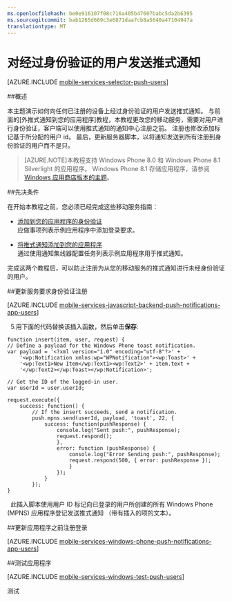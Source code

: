 ```yaml
---
ms.openlocfilehash: be0e916107f08c716a405b47607babc5da2b6395
ms.sourcegitcommit: bab1265d669c3e6871daa7cb8a5640a47104947a
translationtype: MT
---
```

<properties 
    pageTitle="向经过身份验证的 Windows Phone Silverlight 应用程序用户发送推式通知 |Microsoft Azure" 
    description="了解如何从 Azure 移动服务向 Windows Phone Silverlight 应用程序特定的用户发送推式通知。" 
    services="mobile-services,notification-hubs" 
    documentationCenter="windows" 
    authors="ggailey777" 
    manager="dwrede" 
    editor=""/>

<tags 
    ms.service="mobile-services" 
    ms.workload="mobile" 
    ms.tgt_pltfrm="mobile-windows-phone" 
    ms.devlang="dotnet" 
    ms.topic="article" 
    ms.date="07/22/2015" 
    ms.author="glenga"/>

# 对经过身份验证的用户发送推式通知

[AZURE.INCLUDE [mobile-services-selector-push-users](../../includes/mobile-services-selector-push-users.md)]

##概述

本主题演示如何向任何已注册的设备上经过身份验证的用户发送推式通知。 与前面的[外推式通知到您的应用程序]教程，本教程更改您的移动服务，需要对用户进行身份验证，客户端可以使用推式通知的通知中心注册之前。 注册也修改添加标记基于所分配的用户 id。 最后，更新服务器脚本，以将通知发送到所有注册到身份验证的用户而不是只。
 
>[AZURE.NOTE]本教程支持 Windows Phone 8.0 和 Windows Phone 8.1 Silverlight 的应用程序。 Windows Phone 8.1 存储应用程序，请参阅[Windows 应用商店版本的主题](mobile-services-javascript-backend-windows-store-dotnet-push-notifications-app-users.md)。

##先决条件 

在开始本教程之前，您必须已经完成这些移动服务指南︰

+ [添加到您的应用程序的身份验证]<br/>应做事项列表示例应用程序中添加登录要求。

+ [将推式通知添加到您的应用程序]<br/>通过使用通知集线器配置任务列表示例应用程序用于推式通知。 

完成这两个教程后，可以防止注册为从您的移动服务的推式通知进行未经身份验证的用户。

##<a name="register"></a>更新服务要求身份验证注册

[AZURE.INCLUDE [mobile-services-javascript-backend-push-notifications-app-users](../../includes/mobile-services-javascript-backend-push-notifications-app-users.md)] 

&nbsp;&nbsp;5.用下面的代码替换该插入函数，然后单击**保存**:

    function insert(item, user, request) {
    // Define a payload for the Windows Phone toast notification.
    var payload = '<?xml version="1.0" encoding="utf-8"?>' +
        '<wp:Notification xmlns:wp="WPNotification"><wp:Toast>' +
        '<wp:Text1>New Item</wp:Text1><wp:Text2>' + item.text + 
        '</wp:Text2></wp:Toast></wp:Notification>';

    // Get the ID of the logged-in user.
    var userId = user.userId;       

    request.execute({
        success: function() {
            // If the insert succeeds, send a notification.
            push.mpns.send(userId, payload, 'toast', 22, {
                success: function(pushResponse) {
                    console.log("Sent push:", pushResponse);
                    request.respond();
                    },              
                    error: function (pushResponse) {
                        console.log("Error Sending push:", pushResponse);
                        request.respond(500, { error: pushResponse });
                        }
                    });
                }
            });      
    }

&nbsp;&nbsp;此插入脚本使用用户 ID 标记向已登录的用户所创建的所有 Windows Phone (MPNS) 应用程序登记发送推式通知 （带有插入的项的文本）。

##<a name="update-app"></a>更新应用程序之前注册登录

[AZURE.INCLUDE [mobile-services-windows-phone-push-notifications-app-users](../../includes/mobile-services-windows-phone-push-notifications-app-users.md)] 


##<a name="test"></a>测试应用程序

[AZURE.INCLUDE [mobile-services-windows-test-push-users](../../includes/mobile-services-windows-test-push-users.md)] 

<!-- Anchors. -->
[更新服务登记要求身份验证]: #register
[更新应用程序之前注册登录]: #update-app
[测试应用程序]: #test
[下一步行动]:#next-steps


<!-- URLs. -->
[添加到您的应用程序的身份验证]: mobile-services-windows-phone-get-started-users.md
[将推式通知添加到您的应用程序]: mobile-services-javascript-backend-windows-phone-get-started-push.md
[Azure 的管理门户]: https://manage.windowsazure.com/

 

测试
